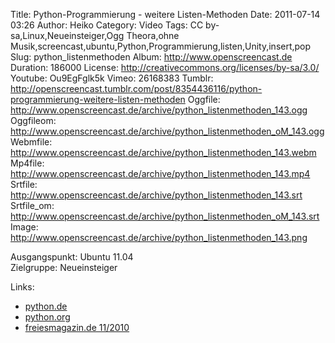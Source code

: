 Title: Python-Programmierung - weitere Listen-Methoden
Date: 2011-07-14 03:26
Author: Heiko
Category: Video
Tags: CC by-sa,Linux,Neueinsteiger,Ogg Theora,ohne Musik,screencast,ubuntu,Python,Programmierung,listen,Unity,insert,pop
Slug: python_listenmethoden
Album: http://www.openscreencast.de
Duration: 186000
License: http://creativecommons.org/licenses/by-sa/3.0/
Youtube: Ou9EgFglk5k
Vimeo: 26168383
Tumblr: http://openscreencast.tumblr.com/post/8354436116/python-programmierung-weitere-listen-methoden
Oggfile: http://www.openscreencast.de/archive/python_listenmethoden_143.ogg
Oggfileom: http://www.openscreencast.de/archive/python_listenmethoden_oM_143.ogg
Webmfile: http://www.openscreencast.de/archive/python_listenmethoden_143.webm
Mp4file: http://www.openscreencast.de/archive/python_listenmethoden_143.mp4
Srtfile: http://www.openscreencast.de/archive/python_listenmethoden_143.srt
Srtfile_om: http://www.openscreencast.de/archive/python_listenmethoden_oM_143.srt
Image: http://www.openscreencast.de/archive/python_listenmethoden_143.png

Ausgangspunkt: Ubuntu 11.04  
Zielgruppe: Neueinsteiger  

Links:

  * [python.de](http://www.python.de "Link zu Python.de" )
  * [python.org](http://www.python.org "Link zu Python.org" )
  * [freiesmagazin.de 11/2010](http://www.freiesmagazin.de/freiesMagazin-2010-11 "Link zu freiesmagazin.de" )

